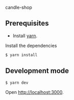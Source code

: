 candle-shop

## Prerequisites

- Install [yarn](https://yarnpkg.com/lang/en/docs/install).

Install the dependencies

```sh
$ yarn install
```

## Development mode

```sh
$ yarn dev
```

Open [http://localhost:3000](http://localhost:3000).
